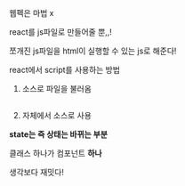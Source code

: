 



웹펙은 마법 x

react를 js파일로 만들어줄 뿐,,! 

쪼개진 js파일을 html이 실행할 수 있는 js로 해준다!





react에서 script를 사용하는 방법

1. 소스로 파일을 불러옴

```
```

2. 자체에서 소스로 사용





**state는 즉 상태는 바뀌는 부분**







클래스 하나가 컴포넌트 **하나**



생각보다 재밋다! 